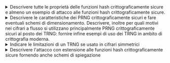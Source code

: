 <details>
  <summary>Descrivere tutte le proprietà delle funzioni hash crittograficamente sicure e almeno un esempio di attacco alle funzioni hash crittograficamente sicure.
</summary>

  **Una funzione hash crittograficamente sicura deve soddisfare le seguenti proprietà:**  

1. **Efficienza**  
   Deve essere computazionalmente facile calcolare l’hash \( H(x) \) per ogni input \( x \) indipendentemente dalla sua lunghezza.

2. **Unidirezionalità**  
   Deve essere computazionalmente difficile risalire all’input \( x \) data solo l'impronta\( H(x) \).

3. **Resistenza debole alle collisioni**  
   Dato un input \( x \), deve essere difficile trovare un altro input \( y \ne x \) tale che \( H(y) = H(x) \).

4. **Resistenza forte alle collisioni**  
   Deve essere difficile trovare qualsiasi coppia di input distinti \( (x, y) \) tale che \( H(x) = H(y) \).

## Esempio di attacco: Birthday Attack

Il **Birthday Attack** è un attacco crittografico che sfrutta il paradosso del compleanno per trovare collisioni in una funzione hash.

- **Obiettivo**: trovare due input differenti \( x \) e \( y \) tali che \( H(x) = H(y) \).
- **Utilizzo**: può essere usato, ad esempio, per ottenere la firma digitale su un documento apparentemente innocuo e riutilizzarla su un altro documento malevolo con lo stesso hash.
- **Motivazione**: la probabilità di collisione aumenta con il numero di tentativi effettuati, rendendo questo attacco efficace per funzioni hash con output troppo corto.

</details>

<details>
  <summary>Descrivere le caratteristiche dei PRNG crittograficamente sicuri e fare eventuali schemi di dimensionamento. Descrivere, inoltre per quali motivi nei cifrari a flusso si utilizzano principalmente PRNG crittograficamente sicuri al posto dei TRNG: fornire infine esempi di uso dei TRNG in ambito di crittografia moderna.
</summary>

**I PRNG** crittograficamente sicuri devono avere le seguenti caratteristiche:

  **Casualità dei bit di uscita:** che si verifica sottoponendo l’uscita ad una serie di test statistici previsti dallo standard FIPS 140-2
**Imprevedibilità dei bit di uscita:** che si verifica sottoponendo l’uscita del componente al test next-bit che considera L bit e a partire da essi verifica se esiste un protocollo polinomiale in grado di predire con una probabilità maggiore di 0.5 il bit (L+1)-esimo.
**Indeducibilità del seme:** Deve essere computazionalmente infattibile per un intrusore riuscire a risalire ai bit precedenti fino al seme iniziale. Questa caratteristica è garantita dall’utilizzo di una funzione unidirezionale al posto o della funzione G di calcolo dello stato futuro, o della funzione F di uscita, dell’automa a stati finiti con cui è implementato il PRNG crittografico.
4
Per garantire sicurezza, la lunghezza del seed deve essere almeno pari al livello di sicurezza desiderato. Esempio:

Sicurezza a 128 bit ⇒ seed di almeno 128 bit.

Sicurezza a 256 bit ⇒ seed di almeno 256 bit.

Nei **cifrari a flusso** si utilizzano principalmente PRNG crittograficamente sicuri al posto dei TRNG perché questi ultimi hanno un grosso limite legato alla frequenza di generazione. La maggior parte degli scenari applicativi richiede una frequenza molto alta di generazione di chiave che il TRNG non può garantire, perché quest’ultimo estrae bit casuali da fenomeni fisici che non si verificano in base alle nostre esigenze. Un secondo motivo è legato alla non riproducibilità del flusso di uscita che caratterizza i TRNG e che è fondamentale ai fini dell’implementazione di un cifrario a flusso.
**Esempi di utilizzo** di TRNG in ambito della crittografia moderna sono tutti i componenti crittografici che richiedono un seed iniziale casuale, imprevedibile e indeducibile come appunto i PRNG crittograficamente sicuri, oppure una chiave segreta che necessariamente deve essere generata in modo da essere casuale, imprevedibile e indeducibile, come le funzioni di Encryption.

</details>
<details>
<summary>Indicare le limitazioni di un TRNG se usato in cifrari simmetrici</summary>
Le limitazioni nell’uso di un TRNG per implementare un cifrario simmetrico si evidenziano nel caso di cifrari a flusso.
Nei cifrari a flusso non è possibile utilizzare TRNG per la generazione del flusso di chiave perché c’è un limite intrinseco legato alla frequenza di generazione. La maggior parte degli scenari applicativi richiede una frequenza molto alta di generazione di chiave che il TRNG non può garantire, perché quest’ultimo estrae bit casuali da fenomeni fisici che non si verificano in base alle nostre esigenze. Un secondo motivo è legato alla non riproducibilità del flusso di uscita che caratterizza i TRNG e che è fondamentale ai fini dell’implementazione di un cifrario a flusso.

</details>

<details>
<summary>Descrivere l'attacco con estensione alle funzioni hash crittograficamente sicure fornendo anche schemi di spiegazione</summary>
L’attacco con estensione della lunghezza del messaggio, conosciuto come length extension attack, è un attacco crittografico che sfrutta una debolezza strutturale di molte funzioni hash classiche, come MD5, SHA-1 e SHA-2, tutte costruite secondo lo schema di Merkle-Damgård. Questo schema prevede che il messaggio venga diviso in blocchi e che ogni blocco venga elaborato iterativamente, aggiornando uno stato interno (detto chaining value) che alla fine produce l’impronta (hash) del messaggio. Inoltre, queste funzioni aggiungono automaticamente un padding al messaggio prima di calcolare l’hash, in base alla lunghezza del messaggio originale. In contesti in cui si desidera autenticare un messaggio m usando un segreto condiviso s con una costruzione come H(s || m), questa struttura può essere sfruttata da un attaccante che voglia estendere il messaggio originale con contenuto arbitrario senza conoscere il segreto s. Supponiamo che un mittente (Alice) invii a un destinatario (Bob) un messaggio m accompagnato da H(s || m), per dimostrare che il messaggio proviene da una fonte legittima. Un attaccante che intercetta questa comunicazione ottiene sia m che H(s || m) ma non conosce s. Tuttavia, conoscendo la lunghezza del messaggio m e stimando quella del segreto s (ad esempio, 16 byte), l’attaccante può calcolare quale padding verrebbe automaticamente aggiunto a s || m dalla funzione hash. Poiché lo stato interno della funzione hash dopo aver processato s || m è noto (è esattamente H(s || m)), l’attaccante può riutilizzare questo stato interno come punto di partenza per continuare la computazione dell’hash, aggiungendo un nuovo blocco di dati m′ scelto arbitrariamente. In questo modo, ottiene un nuovo valore hash H(s || m || padding || m′) senza conoscere il segreto, ma solo riutilizzando ciò che la funzione hash avrebbe fatto internamente. Il risultato è che l’attaccante può costruire un nuovo messaggio m* = m || padding || m′ e un hash falso valido, che sarà accettato dal destinatario come se provenisse da Alice, poiché il valore dell’hash combacia con quello che il destinatario calcolerebbe normalmente. Questo attacco si basa quindi sulla possibilità di estendere un messaggio autenticato senza invalidare il codice di autenticazione, semplicemente continuando la computazione dell’hash già avviata, sfruttando la struttura iterativa e il padding automatico. È importante notare che questo attacco è possibile solo se il segreto viene anteposto al messaggio (s || m), non se viene posto alla fine (m || s), perché in quest’ultimo caso l’attaccante non può calcolare l’hash corretto senza conoscere il segreto. Le contromisure principali consistono nell’uso di HMAC (Hash-based Message Authentication Code), una costruzione sicura che include il segreto in maniera resistente a questo tipo di estensione, e nell’adozione di funzioni hash più moderne come SHA-3, che non seguono lo schema di Merkle-Damgård e sono quindi immuni a questa classe di attacchi.
</details>

